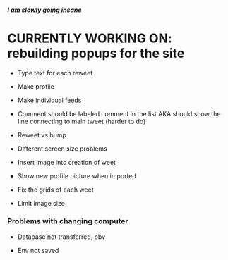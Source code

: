 ##### I am slowly going insane #####

# CURRENTLY WORKING ON: rebuilding popups for the site

- Type text for each reweet

- Make profile

- Make individual feeds

- Comment should be labeled comment in the list
    AKA should show the line connecting to main tweet (harder to do)

- Reweet vs bump

- Different screen size problems

- Insert image into creation of weet

- Show new profile picture when imported

- Fix the grids of each weet

- Limit image size 


### Problems with changing computer

- Database not transferred, obv

- Env not saved


